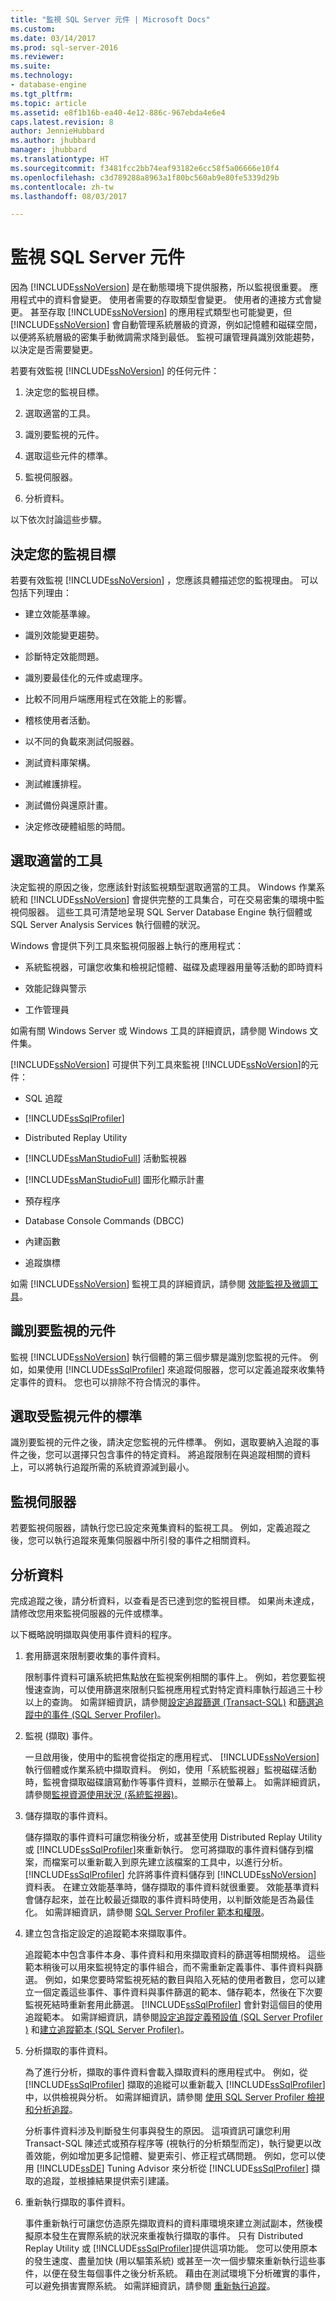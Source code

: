 ```yaml
---
title: "監視 SQL Server 元件 | Microsoft Docs"
ms.custom: 
ms.date: 03/14/2017
ms.prod: sql-server-2016
ms.reviewer: 
ms.suite: 
ms.technology:
- database-engine
ms.tgt_pltfrm: 
ms.topic: article
ms.assetid: e8f1b16b-ea40-4e12-886c-967ebda4e6e4
caps.latest.revision: 8
author: JennieHubbard
ms.author: jhubbard
manager: jhubbard
ms.translationtype: HT
ms.sourcegitcommit: f3481fcc2bb74eaf93182e6cc58f5a06666e10f4
ms.openlocfilehash: c3d789288a8963a1f80bc560ab9e80fe5339d29b
ms.contentlocale: zh-tw
ms.lasthandoff: 08/03/2017

---
```

# <a name="monitor-sql-server-components"></a>監視 SQL Server 元件
  因為 [!INCLUDE[ssNoVersion](../../includes/ssnoversion-md.md)] 是在動態環境下提供服務，所以監視很重要。 應用程式中的資料會變更。 使用者需要的存取類型會變更。 使用者的連接方式會變更。 甚至存取 [!INCLUDE[ssNoVersion](../../includes/ssnoversion-md.md)] 的應用程式類型也可能變更，但 [!INCLUDE[ssNoVersion](../../includes/ssnoversion-md.md)] 會自動管理系統層級的資源，例如記憶體和磁碟空間，以便將系統層級的密集手動微調需求降到最低。 監視可讓管理員識別效能趨勢，以決定是否需要變更。  
  
 若要有效監視 [!INCLUDE[ssNoVersion](../../includes/ssnoversion-md.md)] 的任何元件：  
  
1.  決定您的監視目標。  
  
2.  選取適當的工具。  
  
3.  識別要監視的元件。  
  
4.  選取這些元件的標準。  
  
5.  監視伺服器。  
  
6.  分析資料。  
  
 以下依次討論這些步驟。  
  
## <a name="determine-your-monitoring-goals"></a>決定您的監視目標  
 若要有效監視 [!INCLUDE[ssNoVersion](../../includes/ssnoversion-md.md)] ，您應該具體描述您的監視理由。 可以包括下列理由：  
  
-   建立效能基準線。  
  
-   識別效能變更趨勢。  
  
-   診斷特定效能問題。  
  
-   識別要最佳化的元件或處理序。  
  
-   比較不同用戶端應用程式在效能上的影響。  
  
-   稽核使用者活動。  
  
-   以不同的負載來測試伺服器。  
  
-   測試資料庫架構。  
  
-   測試維護排程。  
  
-   測試備份與還原計畫。  
  
-   決定修改硬體組態的時間。  
  
## <a name="select-the-appropriate-tool"></a>選取適當的工具  
 決定監視的原因之後，您應該針對該監視類型選取適當的工具。 Windows 作業系統和 [!INCLUDE[ssNoVersion](../../includes/ssnoversion-md.md)] 會提供完整的工具集合，可在交易密集的環境中監視伺服器。 這些工具可清楚地呈現 SQL Server Database Engine 執行個體或 SQL Server Analysis Services 執行個體的狀況。  
  
 Windows 會提供下列工具來監視伺服器上執行的應用程式：  
  
-   系統監視器，可讓您收集和檢視記憶體、磁碟及處理器用量等活動的即時資料  
  
-   效能記錄與警示  
  
-   工作管理員  
  
 如需有關 Windows Server 或 Windows 工具的詳細資訊，請參閱 Windows 文件集。  
  
 [!INCLUDE[ssNoVersion](../../includes/ssnoversion-md.md)] 可提供下列工具來監視 [!INCLUDE[ssNoVersion](../../includes/ssnoversion-md.md)]的元件：  
  
-   SQL 追蹤  
  
-   [!INCLUDE[ssSqlProfiler](../../includes/sssqlprofiler-md.md)]  
  
-   Distributed Replay Utility  
  
-   [!INCLUDE[ssManStudioFull](../../includes/ssmanstudiofull-md.md)] 活動監視器  
  
-   [!INCLUDE[ssManStudioFull](../../includes/ssmanstudiofull-md.md)] 圖形化顯示計畫  
  
-   預存程序  
  
-   Database Console Commands (DBCC)  
  
-   內建函數  
  
-   追蹤旗標  
  
 如需 [!INCLUDE[ssNoVersion](../../includes/ssnoversion-md.md)] 監視工具的詳細資訊，請參閱 [效能監視及微調工具](../../relational-databases/performance/performance-monitoring-and-tuning-tools.md)。  
  
## <a name="identify-the-components-to-monitor"></a>識別要監視的元件  
 監視 [!INCLUDE[ssNoVersion](../../includes/ssnoversion-md.md)] 執行個體的第三個步驟是識別您監視的元件。 例如，如果使用 [!INCLUDE[ssSqlProfiler](../../includes/sssqlprofiler-md.md)] 來追蹤伺服器，您可以定義追蹤來收集特定事件的資料。 您也可以排除不符合情況的事件。  
  
## <a name="select-metrics-for-monitored-components"></a>選取受監視元件的標準  
 識別要監視的元件之後，請決定您監視的元件標準。 例如，選取要納入追蹤的事件之後，您可以選擇只包含事件的特定資料。 將追蹤限制在與追蹤相關的資料上，可以將執行追蹤所需的系統資源減到最小。  
  
## <a name="monitor-the-server"></a>監視伺服器  
 若要監視伺服器，請執行您已設定來蒐集資料的監視工具。 例如，定義追蹤之後，您可以執行追蹤來蒐集伺服器中所引發的事件之相關資料。  
  
## <a name="analyze-the-data"></a>分析資料  
 完成追蹤之後，請分析資料，以查看是否已達到您的監視目標。 如果尚未達成，請修改您用來監視伺服器的元件或標準。  
  
 以下概略說明擷取與使用事件資料的程序。  
  
1.  套用篩選來限制要收集的事件資料。  
  
     限制事件資料可讓系統把焦點放在監視案例相關的事件上。 例如，若您要監視慢速查詢，可以使用篩選來限制只監視應用程式對特定資料庫執行超過三十秒以上的查詢。 如需詳細資訊，請參閱[設定追蹤篩選 &#40;Transact-SQL&#41;](../../relational-databases/sql-trace/set-a-trace-filter-transact-sql.md) 和[篩選追蹤中的事件 &#40;SQL Server Profiler&#41;](../../tools/sql-server-profiler/filter-events-in-a-trace-sql-server-profiler.md)。  
  
2.  監視 (擷取) 事件。  
  
     一旦啟用後，使用中的監視會從指定的應用程式、 [!INCLUDE[ssNoVersion](../../includes/ssnoversion-md.md)]執行個體或作業系統中擷取資料。 例如，使用「系統監視器」監視磁碟活動時，監視會擷取磁碟讀寫動作等事件資料，並顯示在螢幕上。 如需詳細資訊，請參閱[監視資源使用狀況 &#40;系統監視器&#41;](../../relational-databases/performance-monitor/monitor-resource-usage-system-monitor.md)。  
  
3.  儲存擷取的事件資料。  
  
     儲存擷取的事件資料可讓您稍後分析，或甚至使用 Distributed Replay Utility 或 [!INCLUDE[ssSqlProfiler](../../includes/sssqlprofiler-md.md)]來重新執行。 您可將擷取的事件資料儲存到檔案，而檔案可以重新載入到原先建立該檔案的工具中，以進行分析。 [!INCLUDE[ssSqlProfiler](../../includes/sssqlprofiler-md.md)] 允許將事件資料儲存到 [!INCLUDE[ssNoVersion](../../includes/ssnoversion-md.md)] 資料表。 在建立效能基準時，儲存擷取的事件資料就很重要。 效能基準資料會儲存起來，並在比較最近擷取的事件資料時使用，以判斷效能是否為最佳化。 如需詳細資訊，請參閱 [SQL Server Profiler 範本和權限](../../tools/sql-server-profiler/sql-server-profiler-templates-and-permissions.md)。  
  
4.  建立包含指定設定的追蹤範本來擷取事件。  
  
     追蹤範本中包含事件本身、事件資料和用來擷取資料的篩選等相關規格。 這些範本稍後可以用來監視特定的事件組合，而不需重新定義事件、事件資料與篩選。 例如，如果您要時常監視死結的數目與陷入死結的使用者數目，您可以建立一個定義這些事件、事件資料與事件篩選的範本、儲存範本，然後在下次要監視死結時重新套用此篩選。 [!INCLUDE[ssSqlProfiler](../../includes/sssqlprofiler-md.md)] 會針對這個目的使用追蹤範本。 如需詳細資訊，請參閱[設定追蹤定義預設值 &#40;SQL Server Profiler &#41;](../../tools/sql-server-profiler/set-trace-definition-defaults-sql-server-profiler.md) 和[建立追蹤範本 &#40;SQL Server Profiler&#41;](../../tools/sql-server-profiler/create-a-trace-template-sql-server-profiler.md)。  
  
5.  分析擷取的事件資料。  
  
     為了進行分析，擷取的事件資料會載入擷取資料的應用程式中。 例如，從 [!INCLUDE[ssSqlProfiler](../../includes/sssqlprofiler-md.md)] 擷取的追縱可以重新載入 [!INCLUDE[ssSqlProfiler](../../includes/sssqlprofiler-md.md)] 中，以供檢視與分析。 如需詳細資訊，請參閱 [使用 SQL Server Profiler 檢視和分析追蹤](../../tools/sql-server-profiler/view-and-analyze-traces-with-sql-server-profiler.md)。  
  
     分析事件資料涉及判斷發生何事與發生的原因。 這項資訊可讓您利用 Transact-SQL 陳述式或預存程序等 (視執行的分析類型而定)，執行變更以改善效能，例如增加更多記憶體、變更索引、修正程式碼問題。 例如，您可以使用 [!INCLUDE[ssDE](../../includes/ssde-md.md)] Tuning Advisor 來分析從 [!INCLUDE[ssSqlProfiler](../../includes/sssqlprofiler-md.md)] 擷取的追蹤，並根據結果提供索引建議。  
  
6.  重新執行擷取的事件資料。  
  
     事件重新執行可讓您仿造原先擷取資料的資料庫環境來建立測試副本，然後模擬原本發生在實際系統的狀況來重複執行擷取的事件。 只有 Distributed Replay Utility 或 [!INCLUDE[ssSqlProfiler](../../includes/sssqlprofiler-md.md)]提供這項功能。 您可以使用原本的發生速度、盡量加快 (用以驅策系統) 或甚至一次一個步驟來重新執行這些事件，以便在發生每個事件之後分析系統。 藉由在測試環境下分析確實的事件，可以避免損害實際系統。 如需詳細資訊，請參閱 [重新執行追蹤](../../tools/sql-server-profiler/replay-traces.md)。  
  
  
